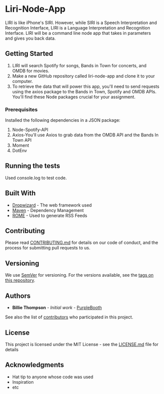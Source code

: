 # Liri-Node-App

LIRI is like iPhone's SIRI. However, while SIRI is a Speech Interpretation and Recognition Interface, LIRI is a Language Interpretation and Recognition Interface. LIRI will be a command line node app that takes in parameters and gives you back data.

## Getting Started

1. LIRI will search Spotify for songs, Bands in Town for concerts, and OMDB for movies.
2. Make a new GitHub repository called liri-node-app and clone it to your computer.
3. To retrieve the data that will power this app, you'll need to send requests using the axios package to the Bands in Town, Spotify and OMDB APIs. You'll find these Node packages crucial for your assignment.

### Prerequisites

Installed the following dependencies in a JSON package:

1. Node-Spotify-API
2. Axios-You'll use Axios to grab data from the OMDB API and the Bands In Town API
3. Moment
4. DotEnv


## Running the tests

Used console.log to test code.




## Built With

* [Dropwizard](http://www.dropwizard.io/1.0.2/docs/) - The web framework used
* [Maven](https://maven.apache.org/) - Dependency Management
* [ROME](https://rometools.github.io/rome/) - Used to generate RSS Feeds

## Contributing

Please read [CONTRIBUTING.md](https://gist.github.com/PurpleBooth/b24679402957c63ec426) for details on our code of conduct, and the process for submitting pull requests to us.

## Versioning

We use [SemVer](http://semver.org/) for versioning. For the versions available, see the [tags on this repository](https://github.com/your/project/tags). 

## Authors

* **Billie Thompson** - *Initial work* - [PurpleBooth](https://github.com/PurpleBooth)

See also the list of [contributors](https://github.com/your/project/contributors) who participated in this project.

## License

This project is licensed under the MIT License - see the [LICENSE.md](LICENSE.md) file for details

## Acknowledgments

* Hat tip to anyone whose code was used
* Inspiration
* etc

